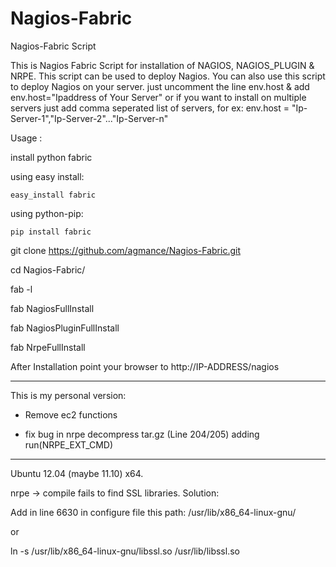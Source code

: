 Nagios-Fabric
=============

Nagios-Fabric Script

This is Nagios Fabric Script for installation of NAGIOS, NAGIOS_PLUGIN & NRPE. This script can be used to deploy Nagios. You can also use this script to deploy Nagios on your server. just uncomment
the line env.host & add env.host="Ipaddress of Your Server" or if you want to install on multiple servers just add comma
seperated list of servers, for ex: env.host = "Ip-Server-1","Ip-Server-2"..."Ip-Server-n"

Usage :

install python fabric 

using easy install:

	easy_install fabric


using python-pip:

	pip install fabric

git clone https://github.com/agmance/Nagios-Fabric.git

cd Nagios-Fabric/

fab -l

fab NagiosFullInstall

fab NagiosPluginFullInstall

fab NrpeFullInstall

After Installation point your browser to http://IP-ADDRESS/nagios

  - - - - - - - - - - - - 

This is my personal version:

- Remove ec2 functions

- fix bug in nrpe decompress tar.gz (Line 204/205) adding run(NRPE_EXT_CMD)



 - - - - - - - - - - - - - 

Ubuntu 12.04 (maybe 11.10) x64.

nrpe -> compile fails to find SSL libraries. Solution:

Add in line 6630 in configure file this path: /usr/lib/x86_64-linux-gnu/

or

ln -s /usr/lib/x86_64-linux-gnu/libssl.so /usr/lib/libssl.so
